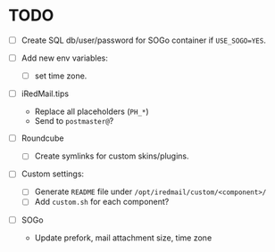 # TODO

- [ ] Create SQL db/user/password for SOGo container if `USE_SOGO=YES`.
- [ ] Add new env variables:
    - [ ] set time zone.

- [ ] iRedMail.tips
    - Replace all placeholders (`PH_*`)
    - Send to `postmaster@`?

- [ ] Roundcube
    - [ ] Create symlinks for custom skins/plugins.

- [ ] Custom settings:
    - [ ] Generate `README` file under `/opt/iredmail/custom/<component>/`
    - [ ] Add `custom.sh` for each component?

- [ ] SOGo
    - Update prefork, mail attachment size, time zone
